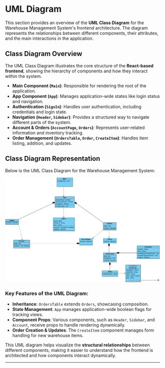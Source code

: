 # UML Diagram

This section provides an overview of the **UML Class Diagram** for the Warehouse Management System's frontend architecture. The diagram represents the relationships between different components, their attributes, and the main interactions in the application.

## Class Diagram Overview

The UML Class Diagram illustrates the core structure of the **React-based frontend**, showing the hierarchy of components and how they interact within the system.

- **Main Component (`Main`)**: Responsible for rendering the root of the application.
- **App Component (`App`)**: Manages application-wide states like login status and navigation.
- **Authentication (`SignIn`)**: Handles user authentication, including credentials and login state.
- **Navigation (`Header`, `Sidebar`)**: Provides a structured way to navigate different parts of the system.
- **Account & Orders (`AccountPage`, `Orders`)**: Represents user-related information and inventory tracking.
- **Order Management (`OrdersTable`, `Order`, `CreateItem`)**: Handles item listing, addition, and updates.

## Class Diagram Representation

Below is the UML Class Diagram for the Warehouse Management System:

![UML Class Diagram](images/WarehouseUML.jpg)

### Key Features of the UML Diagram:
- **Inheritance**: `OrdersTable` extends `Orders`, showcasing composition.
- **State Management**: `App` manages application-wide boolean flags for tracking views.
- **Component Props**: Various components, such as `Header`, `Sidebar`, and `Account`, receive props to handle rendering dynamically.
- **Order Creation & Updates**: The `CreateItem` component manages form handling for new warehouse items.

This UML diagram helps visualize the **structural relationships** between different components, making it easier to understand how the frontend is architected and how components interact dynamically.

---
